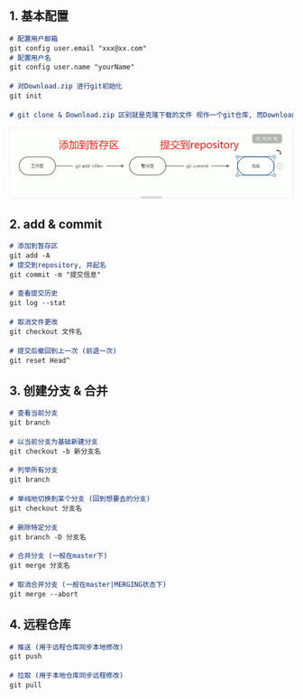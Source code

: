 ## 1. 基本配置

```markdown
# 配置用户邮箱
git config user.email "xxx@xx.com"
# 配置用户名
git config user.name "yourName"

# 对Download.zip 进行git初始化
git init

# git clone & Download.zip 区别就是克隆下载的文件 视作一个git仓库, 而Download下的文件只被看做是一个单纯的文件夹, git init之后才是仓库
```



![image-20221102220232482](git.assets/image-20221102220232482.png)

## 2. add & commit

```markdown
# 添加到暂存区
git add -A
# 提交到repository, 并起名
git commit -m "提交信息"

# 查看提交历史
git log --stat

# 取消文件更改
git checkout 文件名

# 提交后撤回到上一次 (前退一次)
git reset Head^
```



## 3. 创建分支 & 合并

```markdown
# 查看当前分支
git branch

# 以当前分支为基础新建分支
git checkout -b 新分支名

# 列举所有分支
git branch

# 单纯地切换到某个分支 (回到想要去的分支)
git checkout 分支名

# 删除特定分支
git branch -D 分支名

# 合并分支 (一般在master下)
git merge 分支名

# 取消合并分支 (一般在master|MERGING状态下)
git merge --abort 
```

##  4. 远程仓库

```markdown
# 推送 (用于远程仓库同步本地修改)
git push

# 拉取 (用于本地仓库同步远程修改)
git pull
```

